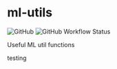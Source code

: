 # ml-utils
![GitHub](https://img.shields.io/github/license/namiyousef/ml-utils)
![GitHub Workflow Status](https://img.shields.io/github/workflow/status/namiyousef/ml-utils/Python%20package)

Useful ML util functions

testing